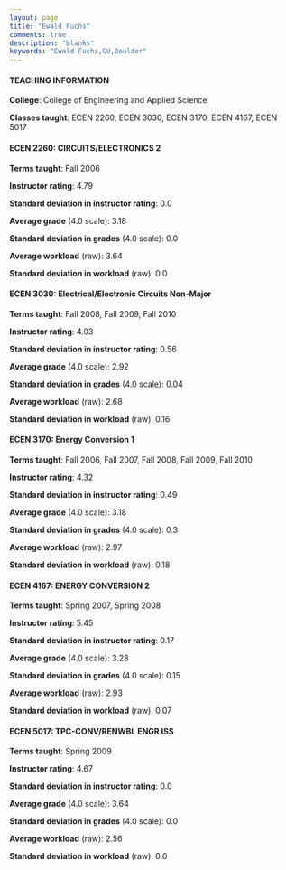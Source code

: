 ```yaml
---
layout: page
title: "Ewald Fuchs" 
comments: true
description: "blanks"
keywords: "Ewald Fuchs,CU,Boulder"
---
```

<head>
<script src="https://ajax.googleapis.com/ajax/libs/jquery/2.1.3/jquery.min.js"></script>
<script src="https://dl.dropboxusercontent.com/s/pc42nxpaw1ea4o9/highcharts.js?dl=0"></script>
<!-- <script src="../assets/js/highcharts.js"></script> -->
<style type="text/css">@font-face {
	font-family: "Bebas Neue";
	src: url(https://www.filehosting.org/file/details/544349/BebasNeue Regular.otf) format("opentype");
	}
	h1.Bebas { 
		font-family: "Bebas Neue", Verdana, Tahoma;
	}
</style>
</head>
	   
#### TEACHING INFORMATION

**College**: College of Engineering and Applied Science

**Classes taught**: ECEN 2260, ECEN 3030, ECEN 3170, ECEN 4167, ECEN 5017

#### ECEN 2260: CIRCUITS/ELECTRONICS 2

**Terms taught**: Fall 2006

**Instructor rating**: 4.79

**Standard deviation in instructor rating**: 0.0

**Average grade** (4.0 scale): 3.18

**Standard deviation in grades** (4.0 scale): 0.0

**Average workload** (raw): 3.64

**Standard deviation in workload** (raw): 0.0

#### ECEN 3030: Electrical/Electronic Circuits Non-Major

**Terms taught**: Fall 2008, Fall 2009, Fall 2010

**Instructor rating**: 4.03

**Standard deviation in instructor rating**: 0.56

**Average grade** (4.0 scale): 2.92

**Standard deviation in grades** (4.0 scale): 0.04

**Average workload** (raw): 2.68

**Standard deviation in workload** (raw): 0.16

#### ECEN 3170: Energy Conversion 1

**Terms taught**: Fall 2006, Fall 2007, Fall 2008, Fall 2009, Fall 2010

**Instructor rating**: 4.32

**Standard deviation in instructor rating**: 0.49

**Average grade** (4.0 scale): 3.18

**Standard deviation in grades** (4.0 scale): 0.3

**Average workload** (raw): 2.97

**Standard deviation in workload** (raw): 0.18

#### ECEN 4167: ENERGY CONVERSION 2

**Terms taught**: Spring 2007, Spring 2008

**Instructor rating**: 5.45

**Standard deviation in instructor rating**: 0.17

**Average grade** (4.0 scale): 3.28

**Standard deviation in grades** (4.0 scale): 0.15

**Average workload** (raw): 2.93

**Standard deviation in workload** (raw): 0.07

#### ECEN 5017: TPC-CONV/RENWBL ENGR ISS

**Terms taught**: Spring 2009

**Instructor rating**: 4.67

**Standard deviation in instructor rating**: 0.0

**Average grade** (4.0 scale): 3.64

**Standard deviation in grades** (4.0 scale): 0.0

**Average workload** (raw): 2.56

**Standard deviation in workload** (raw): 0.0

